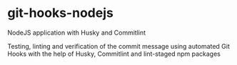 # git-hooks-nodejs
NodeJS application with Husky and Commitlint

Testing, linting and verification of the commit message using automated Git Hooks with the help of Husky, Commitlint and lint-staged npm packages
